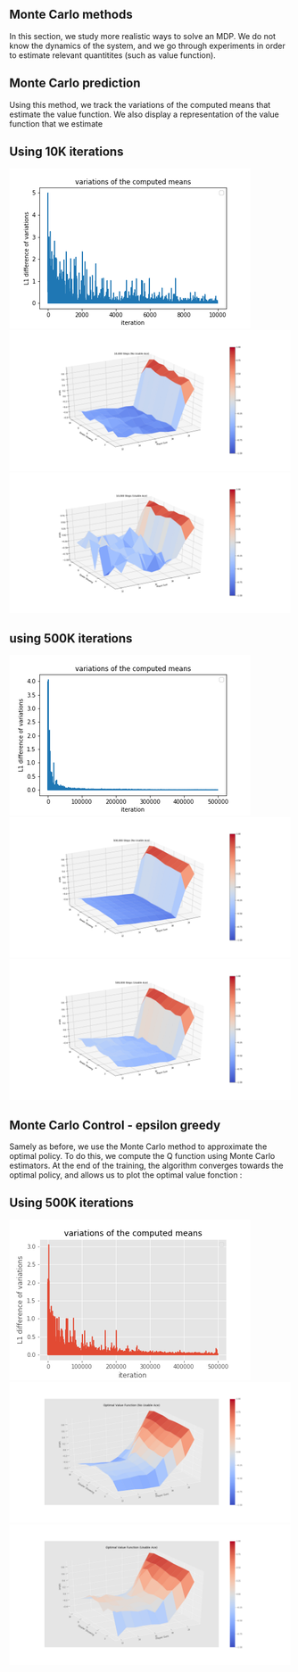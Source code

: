 ## Monte Carlo methods

In this section, we study more realistic ways to solve an MDP. We do not know the dynamics of the system, and we go through experiments in order to estimate relevant quantitites (such as value function).

## Monte Carlo prediction
Using this method, we track the variations of the computed means that estimate the value function. We also display a representation of the value function that we estimate

  ## Using 10K iterations ##

![alt text](https://github.com/simon555/RL/blob/master/MonteCarlo/MonteCarloPrediction/10K_evolutionMean.png)
![alt text](https://github.com/simon555/RL/blob/master/MonteCarlo/MonteCarloPrediction/10%2C000%20Steps%20(No%20Usable%20Ace).png
)
![alt text](https://github.com/simon555/RL/blob/master/MonteCarlo/MonteCarlPrediction/10%2C000%20Steps%20(Usable%20Ace).png
)

  ## using 500K iterations ##
![alt text](https://github.com/simon555/RL/blob/master/MonteCarlo/MonteCarloPrediction/500K_evolutionMean.png)
![alt text](https://github.com/simon555/RL/blob/master/MonteCarlo/MonteCarloPrediction/500%2C000%20Steps%20(No%20Usable%20Ace).png
)
![alt text](https://github.com/simon555/RL/blob/master/MonteCarlo/MonteCarlPrediction/500%2C000%20Steps%20(Usable%20Ace).png
)



## Monte Carlo Control - epsilon greedy
Samely as before, we use the Monte Carlo method to approximate the optimal policy. To do this, we compute the Q function using Monte Carlo estimators. At the end of the training, the algorithm converges towards the optimal policy, and allows us to plot the optimal value fonction : 

  ## Using 500K iterations ##

![alt text](https://github.com/simon555/RL/blob/master/MonteCarlo/MonteCarloControl-eGreedy/5000K_evolutionMean.png)
![alt text](https://github.com/simon555/RL/blob/master/MonteCarlo/MonteCarloControl-eGreedy/Optimal%20Value%20Function%20(No%20Usable%20Ace).png)
![alt text](https://github.com/simon555/RL/blob/master/MonteCarlo/MonteCarloControl-eGreedy/Optimal%20Value%20Function%20(Usable%20Ace).png)


